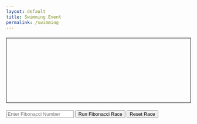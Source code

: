 ```yaml
---
layout: default
title: Swimming Event
permalink: /swimming
---
```


<!DOCTYPE html>
<html lang="en">
<head>
 <meta charset="UTF-8">
 <meta name="viewport" content="width=device-width, initial-scale=1.0">
 <style>
   canvas {
     border: 1px solid #000;
     display: block;
     margin: 20px auto;
   }
   #results {
     margin-top: 20px;
   }
 </style>
 <title>Olympic Race Simulation</title>
</head>
<body>

<canvas id="raceCanvas" width="800" height="280"></canvas>
<input type="number" id="fibNumber" placeholder="Enter Fibonacci Number">
<button onclick="runFibonacciRace()">Run Fibonacci Race</button>
<button onclick="resetRace()">Reset Race</button>

<div id="results"></div>

<script>
  let animationFrameId;
  const canvas = document.getElementById('raceCanvas');
  const ctx = canvas.getContext('2d');

  const runners = [
    { name: 'For Loop', speed: 0, color: 'red', position: 0, lane: 1, done: false },
    { name: 'Recursion', speed: 0, color: 'blue', position: 0, lane: 2, done: false },
    { name: 'While Loop', speed: 0, color: 'green', position: 0, lane: 3, done: false },
    { name: 'Dynamic Programming', speed: 0, color: 'yellow', position: 0, lane: 4, done: false }
  ];

  const resultsElement = document.getElementById('results');

  const backgroundImage = new Image();
  backgroundImage.src = 'https://github.com/Code-Demons/miniproject/assets/40652645/33f16454-fa1a-4e86-ab14-fb253ee790cc';

  function drawBackground() {
    ctx.drawImage(backgroundImage, -60, 0, canvas.width + 120, canvas.height);
  }

  function drawRunner(runner) {
    ctx.fillStyle = runner.color;
    ctx.fillRect(runner.position, 35 * runner.lane + 5, 20, 20);
  }

  function update() {
    ctx.clearRect(0, 0, canvas.width, canvas.height);
    drawBackground();

    let allRunnersDone = true;
    for (const runner of runners) {
      if (!runner.done) {
        runner.position += runner.speed;
        if (runner.position > canvas.width - 20) {
          runner.position = canvas.width - 20;
          runner.done = true;
        } else {
          allRunnersDone = false;
        }
      }
      drawRunner(runner);
    }

    if (!allRunnersDone) {
      animationFrameId = requestAnimationFrame(update);
    }
  }

  async function runFibonacciRace() {
    const fibNumber = document.getElementById('fibNumber').value;
    if (!fibNumber) {
      alert('Please enter a Fibonacci number');
      return;
    }

    if (animationFrameId) {
      cancelAnimationFrame(animationFrameId);
    }

    resetRace();

    const endpoints = [
      `http://localhost:8085/fibonacci/forloop/${fibNumber}`,
      `http://localhost:8085/fibonacci/recursion/${fibNumber}`,
      `http://localhost:8085/fibonacci/whileloop/${fibNumber}`,
      `http://localhost:8085/fibonacci/dynamic/${fibNumber}`
    ];

    let maxTime = 0;
    let results = [];

    for (let i = 0; i < runners.length; i++) {
      const response = await fetch(endpoints[i]);
      const data = await response.json();
      const timeTaken = data.timeTaken;
      maxTime = Math.max(maxTime, timeTaken);
      results.push({ name: runners[i].name, result: data.result, timeTaken: timeTaken });
    }

    for (let i = 0; i < runners.length; i++) {
      runners[i].speed = calculateSpeed(results[i].timeTaken, maxTime);
    }

    displayResults(results);
    startRace();
  }

  function displayResults(results) {
    let resultsHTML = '<h3>Results</h3>';
    results.forEach(result => {
      resultsHTML += `<p><strong>${result.name}:</strong> Result: ${result.result}, Time: ${result.timeTaken} ns</p>`;
    });
    resultsElement.innerHTML = resultsHTML;
  }

  function calculateSpeed(timeTaken, maxTime) {
    const speedFactor = 0.0005; // Adjust for desired speed
    const minSpeed = 0.5; // Minimum speed to ensure all runners move
    return Math.max(minSpeed, (maxTime - timeTaken) * speedFactor);
  }

  function startRace() {
    for (const runner of runners) {
      runner.done = false;
      runner.position = 0;
    }
    update();
  }

  function resetRace() {
    for (const runner of runners) {
      runner.position = 0;
      runner.done = false;
    }
    if (animationFrameId) {
      cancelAnimationFrame(animationFrameId);
    }
    ctx.clearRect(0, 0, canvas.width, canvas.height);
    drawBackground();
  }

  update();
</script>

</body>
</html>
